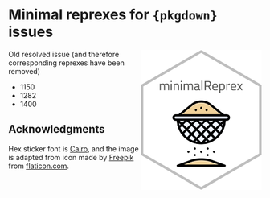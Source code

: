 
# Minimal reprexes for `{pkgdown}` issues

<img src="man/figures/logo.png" align="right" width="240" class="pkgdown-hide" />

Old resolved issue (and therefore corresponding reprexes have been
removed)

- 1150
- 1282
- 1400

## Acknowledgments

Hex sticker font is [Cairo](https://fonts.google.com/specimen/Cairo),
and the image is adapted from icon made by
[Freepik](https://www.freepik.com) from
[flaticon.com](https://www.flaticon.com/free-icon/sieve_4670917).
